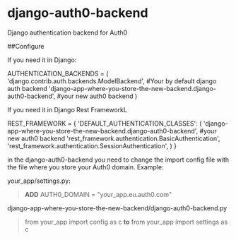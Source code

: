 # django-auth0-backend
Django authentication backend for Auth0

##Configure

If you need it in Django:

AUTHENTICATION_BACKENDS = (
    'django.contrib.auth.backends.ModelBackend', #Your by default django auth backend
    'django-app-where-you-store-the-new-backend.django-auth0-backend', #your new auth0 backend
)

If you need it in Django Rest FrameworkL

REST_FRAMEWORK = {
    'DEFAULT_AUTHENTICATION_CLASSES': (
        'django-app-where-you-store-the-new-backend.django-auth0-backend', #your new auth0 backend
        'rest_framework.authentication.BasicAuthentication',
        'rest_framework.authentication.SessionAuthentication',
    )
}

in the django-auth0-backend you need to change the import config file with the file where you store your Auth0 domain.
Example:

your_app/settings.py:
> **ADD**
> AUTH0_DOMAIN = "your_app.eu.auth0.com"

django-app-where-you-store-the-new-backend/django-auth0-backend.py
> from your_app import config as c **to** from your_app import settings as c 
